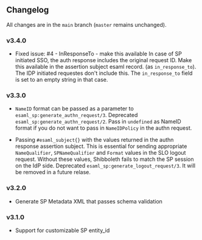 ## Changelog

All changes are in the `main` branch (`master` remains unchanged).

### v3.4.0

+   Fixed issue: #4 - InResponseTo - make this available
    In case of SP initiated SSO, the auth response includes the original
    request ID. Make this available in the assertion subject esaml record.
    (as `in_response_to`). The IDP initiated requestes don't include this.
    The `in_response_to` field is set to an empty string in that case.

### v3.3.0

+   `NameID` format can be passed as a parameter to `esaml_sp:generate_authn_request/3`.
    Deprecated `esaml_sp:generate_authn_request/2`. Pass in `undefined` as NameID format
    if you do not want to pass in `NameIDPolicy` in the authn request.

+   Passing `#esaml_subject{}` with the values returned in the authn response
    assertion subject. This is essential for sending appropriate `NameQualifier`,
    `SPNameQualifier` and `Format` values in the SLO logout request. Without these
    values, Shibboleth fails to match the SP session on the IdP side. Deprecated
    `esaml_sp:generate_logout_request/3`. It will be removed in a future relase.

### v3.2.0

+   Generate SP Metadata XML that passes schema validation

### v3.1.0

+   Support for customizable SP entity_id

